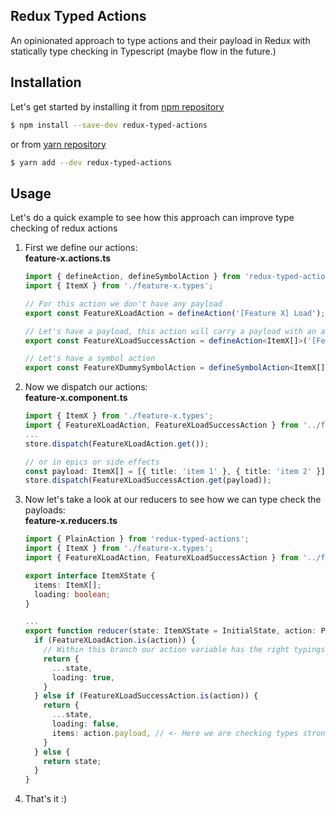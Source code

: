 ## Redux Typed Actions

An opinionated approach to type actions and their payload in Redux with statically type checking in Typescript (maybe flow in the future.)

## Installation
Let's get started by installing it from [npm repository](https://www.npmjs.com/package/redux-typed-actions)
```sh
$ npm install --save-dev redux-typed-actions
```
or from [yarn repository](https://yarnpkg.com/en/package/redux-typed-actions)
```sh
$ yarn add --dev redux-typed-actions
```

## Usage
Let's do a quick example to see how this approach can improve type checking of redux actions

1. First we define our actions:  
    **feature-x.actions.ts**
    ```ts
    import { defineAction, defineSymbolAction } from 'redux-typed-actions';
    import { ItemX } from './feature-x.types';

    // For this action we don't have any payload
    export const FeatureXLoadAction = defineAction('[Feature X] Load');

    // Let's have a payload, this action will carry a payload with an array of ItemX type
    export const FeatureXLoadSuccessAction = defineAction<ItemX[]>('[Feature X] Load Success');

    // Let's have a symbol action
    export const FeatureXDummySymbolAction = defineSymbolAction<ItemX[]>('[Feature X] Dummy Started');
    ```

2. Now we dispatch our actions:  
    **feature-x.component.ts**
    ```ts
    import { ItemX } from './feature-x.types';
    import { FeatureXLoadAction, FeatureXLoadSuccessAction } from '../feature-x.actions';
    ...
    store.dispatch(FeatureXLoadAction.get());

    // or in epics or side effects
    const payload: ItemX[] = [{ title: 'item 1' }, { title: 'item 2' }];
    store.dispatch(FeatureXLoadSuccessAction.get(payload));
    ```

3. Now let's take a look at our reducers to see how we can type check the payloads:  
   **feature-x.reducers.ts**
   ```ts
   import { PlainAction } from 'redux-typed-actions';
   import { ItemX } from './feature-x.types';
   import { FeatureXLoadAction, FeatureXLoadSuccessAction } from '../feature-x.actions';

   export interface ItemXState {
     items: ItemX[];
     loading: boolean;
   }

   ...
   export function reducer(state: ItemXState = InitialState, action: PlainAction): ItemXState {
     if (FeatureXLoadAction.is(action)) {
       // Within this branch our action variable has the right typings
       return {
         ...state,
         loading: true,
       }
     } else if (FeatureXLoadSuccessAction.is(action)) {
       return {
         ...state,
         loading: false,
         items: action.payload, // <- Here we are checking types strongly :)
       }
     } else {
       return state;
     }
   }
   ```

4. That's it :)
